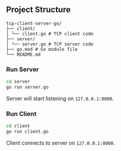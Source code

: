 ## Project Structure

```
tcp-client-server-go/
├── client/
│ └── client.go # TCP client code
├── server/
│ └── server.go # TCP server code
├── go.mod # Go module file
└── README.md
```

### Run Server
```bash
cd server
go run server.go
```

Server will start listening on `127.0.0.1:8000`.

### Run Client
```bash
cd client
go run client.go
```

Client connects to server on `127.0.0.1:8000`.
